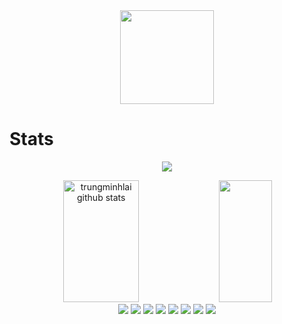 <!---
trungminhlai/trungminhlai is a ✨ special ✨ repository because its `README.md` (this file) appears on your GitHub profile.
You can click the Preview link to take a look at your changes.
--->

<div align="center">  
<img src="https://i.pinimg.com/originals/ce/f1/b6/cef1b6fa8e8f873b9c69cecd623bbaa6.gif" width="150" height="150" />
</div>

# Stats

<p align="center">
  <img src="https://github-profile-trophy.vercel.app/?username=trungminhlai&theme=gruvbox&row=2&no-bg=true&column=6&margin-w=15&margin-h=15" />
</p>

<div align="center">  
  <img width="49%" height="195px" src="https://github-readme-stats.vercel.app/api?username=trungminhlai&show_icons=true&count_private=true&hide_border=true&title_color=ffdd7f&icon_color=ff7f7f&text_color=c3f4ff&bg_color=0d1117" alt="trungminhlai github stats" /> 
  <img width="41%" height="195px" src="https://github-readme-stats.vercel.app/api/top-langs/?username=trungminhlai&layout=compact&hide_border=true&title_color=ffdd7f&text_color=c3f4ff&bg_color=0d1117" />
</div>

<div align="center">  
<img src="https://img.shields.io/badge/-Linux-1e1f20?style=for-the-badge&logo=linux&logoColor=yellow">
<img src="https://img.shields.io/badge/-GNU-2b1c0a?style=for-the-badge&logo=gnu&logoColor=white">
<img src="https://img.shields.io/badge/-Python-141b4a?style=for-the-badge&logo=python&logoColor=green">
<img src="https://img.shields.io/badge/-Bash-082405?style=for-the-badge&logo=gnu bash&logoColor=white">
<img src="https://img.shields.io/badge/-Git-161618?style=for-the-badge&logo=git&logoColor=orange">
<img src="https://img.shields.io/badge/-Html-542300?style=for-the-badge&logo=html5&logoColor=orange">
<img src="https://img.shields.io/badge/-Css-024550?style=for-the-badge&logo=css3&logoColor=cyan">
<img src="https://img.shields.io/badge/-Qt-052F15?style=for-the-badge&logo=qt&logoColor=green">
</div>
